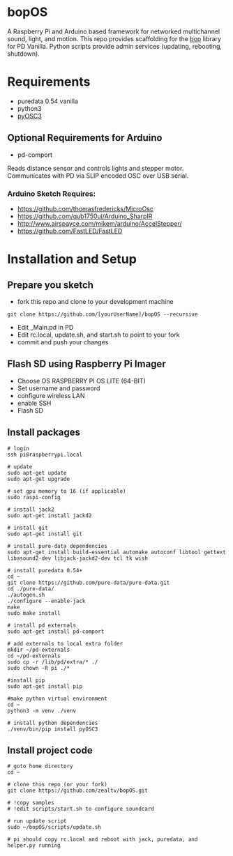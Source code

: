 # bopOS

A Raspberry Pi and Arduino based framework for networked multichannel sound, light, and motion.   This repo provides scaffolding for the [bop](https://github.com/zealtv/bop) library for PD Vanilla. Python scripts provide admin services (updating, rebooting, shutdown). 

# Requirements 

- puredata 0.54 vanilla 
- python3
- [pyOSC3](https://pypi.org/project/pyOSC3/)

## Optional Requirements for Arduino
- pd-comport 

Reads distance sensor and controls lights and stepper motor.  Communicates with PD via SLIP encoded OSC over USB serial.

### Arduino Sketch Requires:
- https://github.com/thomasfredericks/MicroOsc
- https://github.com/qub1750ul/Arduino_SharpIR
- http://www.airspayce.com/mikem/arduino/AccelStepper/
- https://github.com/FastLED/FastLED


# Installation and Setup

## Prepare you sketch
- fork this repo and clone to your development machine
```
git clone https://github.com/[yourUserName]/bopOS --recursive
```
- Edit \_Main.pd in PD
- Edit rc.local, update.sh, and start.sh to point to your fork
- commit and push your changes

## Flash SD using Raspberry Pi Imager
- Choose OS RASPBERRY PI OS LITE (64-BIT)
- Set username and password
- configure wireless LAN
- enable SSH
- Flash SD

## Install packages
```
# login
ssh pi@raspberrypi.local

# update
sudo apt-get update
sudo apt-get upgrade

# set gpu memory to 16 (if applicable)
sudo raspi-config

# install jack2
sudo apt-get install jackd2

# install git
sudo apt-get install git

# install pure-data dependencies
sudo apt-get install build-essential automake autoconf libtool gettext libasound2-dev libjack-jackd2-dev tcl tk wish

# install puredata 0.54+
cd ~
git clone https://github.com/pure-data/pure-data.git
cd ./pure-data/
./autogen.sh
./configure --enable-jack
make
sudo make install

# install pd externals
sudo apt-get install pd-comport

# add externals to local extra folder
mkdir ~/pd-externals
cd ~/pd-externals 
sudo cp -r /lib/pd/extra/* ./
sudo chown -R pi ./*

#install pip
sudo apt-get install pip

#make python virtual environment
cd ~
python3 -m venv ./venv

# install python dependencies
./venv/bin/pip install pyOSC3

```

## Install project code
```
# goto home directory
cd ~

# clone this repo (or your fork)
git clone https://github.com/zealtv/bopOS.git

# !copy samples
# !edit scripts/start.sh to configure soundcard

# run update script 
sudo ~/bopOS/scripts/update.sh

# pi should copy rc.local and reboot with jack, puredata, and helper.py running

```
